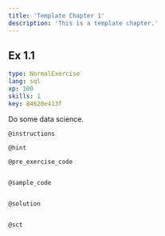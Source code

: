 ```yaml
---
title: 'Template Chapter 1'
description: 'This is a template chapter.'
---
```


## Ex 1.1

```yaml
type: NormalExercise 
lang: sql
xp: 100 
skills: 1
key: 84620e413f   
```


Do some data science.


`@instructions`


`@hint`


`@pre_exercise_code`

```{python}

```


`@sample_code`

```{sql}

```


`@solution`

```{sql}

```


`@sct`

```{python}

```



